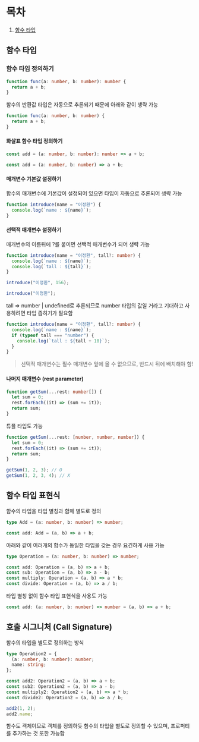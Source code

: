 # 목차

1. [함수 타입](#함수-타입)

## 함수 타입

### 함수 타입 정의하기

```typescript
function func(a: number, b: number): number {
  return a + b;
}
```

함수의 반환값 타입은 자동으로 추론되기 때문에 아래와 같이 생략 가능

```typescript
function func(a: number, b: number) {
  return a + b;
}
```

#### 화살표 함수 타입 정의하기

```typescript
const add = (a: number, b: number): number => a + b;
```

```typescript
const add = (a: number, b: number) => a + b;
```

#### 매개변수 기본값 설정하기

함수의 매개변수에 기본값이 설정되어 있으면 타입이 자동으로 추론되어 생략 가능

```typescript
function introduce(name = "이정환") {
  console.log(`name : ${name}`);
}
```

#### 선택적 매개변수 설정하기

매개변수의 이름뒤에 ?를 붙이면 선택적 매개변수가 되어 생략 가능

```typescript
function introduce(name = "이정환", tall?: number) {
  console.log(`name : ${name}`);
  console.log(`tall : ${tall}`);
}

introduce("이정환", 156);

introduce("이정환");
```

tall => number | undefined로 추론되므로 number 타입의 값일 거라고 기대하고 사용하려면 타입 좁히기가 필요함

```typescript
function introduce(name = "이정환", tall?: number) {
  console.log(`name : ${name}`);
  if (typeof tall === "number") {
    console.log(`tall : ${tall + 10}`);
  }
}
```

> 선택적 매개변수는 필수 매개변수 앞에 올 수 없으므로, 반드시 뒤에 배치해야 함!

#### 나머지 매개변수 (rest parameter)

```typescript
function getSum(...rest: number[]) {
  let sum = 0;
  rest.forEach((it) => (sum += it));
  return sum;
}
```

튜플 타입도 가능

```typescript
function getSum(...rest: [number, number, number]) {
  let sum = 0;
  rest.forEach((it) => (sum += it));
  return sum;
}

getSum(1, 2, 3); // O
getSum(1, 2, 3, 4); // X
```

## 함수 타입 표현식

함수의 타입을 타입 별칭과 함께 별도로 정의

```typescript
type Add = (a: number, b: number) => number;

const add: Add = (a, b) => a + b;
```

아래와 같이 여러개의 함수가 동일한 타입을 갖는 경우 요긴하게 사용 가능

```typescript
type Operation = (a: number, b: number) => number;

const add: Operation = (a, b) => a + b;
const sub: Operation = (a, b) => a - b;
const multiply: Operation = (a, b) => a * b;
const divide: Operation = (a, b) => a / b;
```

타입 별칭 없이 함수 타입 표현식을 사용도 가능

```typescript
const add: (a: number, b: number) => number = (a, b) => a + b;
```

## 호출 시그니처 (Call Signature)

함수의 타입을 별도로 정의하는 방식

```typescript
type Operation2 = {
  (a: number, b: number): number;
  name: string;
};

const add2: Operation2 = (a, b) => a + b;
const sub2: Operation2 = (a, b) => a - b;
const multiply2: Operation2 = (a, b) => a * b;
const divide2: Operation2 = (a, b) => a / b;

add2(1, 2);
add2.name;
```

함수도 객체이므로 객체를 정의하듯 함수의 타입을 별도로 정의할 수 있으며, 프로퍼티를 추가하는 것 또한 가능함
